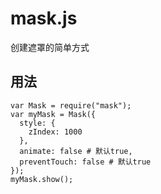 # mask.js
创建遮罩的简单方式


## 用法

```
var Mask = require("mask");
var myMask = Mask({
  style: {
    zIndex: 1000
  },
  animate: false # 默认true,
  preventTouch: false # 默认true
});
myMask.show();
```

